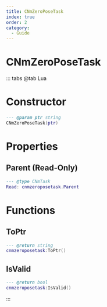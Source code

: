 ```yaml
---
title: CNmZeroPoseTask
index: true
order: 2
category:
  - Guide
---
```


# CNmZeroPoseTask

::: tabs
@tab Lua
# Constructor
```lua
--- @param ptr string
CNmZeroPoseTask(ptr)
```
# Properties
## Parent (Read-Only)
```lua
--- @type CNmTask
Read: cnmzeroposetask.Parent
```
# Functions
## ToPtr
```lua
--- @return string
cnmzeroposetask:ToPtr()
```
## IsValid
```lua
--- @return bool
cnmzeroposetask:IsValid()
```

:::